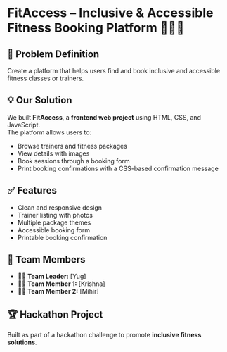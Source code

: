# FitAccess – Inclusive & Accessible Fitness Booking Platform 🏋️‍♀️✨  

## 🚀 Problem Definition  
Create a platform that helps users find and book inclusive and accessible fitness classes or trainers.  

## 💡 Our Solution  
We built **FitAccess**, a **frontend web project** using HTML, CSS, and JavaScript.  
The platform allows users to:  
- Browse trainers and fitness packages  
- View details with images  
- Book sessions through a booking form  
- Print booking confirmations with a CSS-based confirmation message  

## ✅ Features  
- Clean and responsive design  
- Trainer listing with photos  
- Multiple package themes  
- Accessible booking form  
- Printable booking confirmation  

## 👥 Team Members  
- 👨‍💻 **Team Leader:** [Yug]
- 👩‍💻 **Team Member 1:** [Krishna]  
- 👨‍💻 **Team Member 2:** [Mihir]  

## 🏆 Hackathon Project  
Built as part of a hackathon challenge to promote **inclusive fitness solutions**.  
